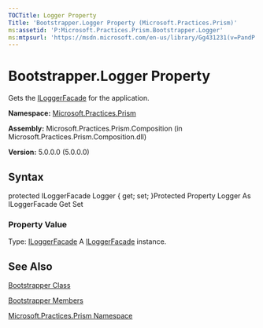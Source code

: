```yaml
---
TOCTitle: Logger Property
Title: 'Bootstrapper.Logger Property (Microsoft.Practices.Prism)'
ms:assetid: 'P:Microsoft.Practices.Prism.Bootstrapper.Logger'
ms:mtpsurl: 'https://msdn.microsoft.com/en-us/library/Gg431231(v=PandP.50)'
---
```



# Bootstrapper.Logger Property

Gets the [ILoggerFacade](https://msdn.microsoft.com/library/microsoft.practices.prism.logging.iloggerfacade) for the application.

**Namespace:** [Microsoft.Practices.Prism](https://msdn.microsoft.com/library/microsoft.practices.prism)
**Assembly:** Microsoft.Practices.Prism.Composition (in Microsoft.Practices.Prism.Composition.dll)

**Version:** 5.0.0.0 (5.0.0.0)

## Syntax

protected ILoggerFacade Logger { get; set; }Protected Property Logger As ILoggerFacade Get Set
### Property Value

Type: [ILoggerFacade](https://msdn.microsoft.com/library/microsoft.practices.prism.logging.iloggerfacade)
A [ILoggerFacade](https://msdn.microsoft.com/library/microsoft.practices.prism.logging.iloggerfacade) instance.

## See Also

[Bootstrapper Class](https://msdn.microsoft.com/library/microsoft.practices.prism.bootstrapper)

[Bootstrapper Members](https://msdn.microsoft.com/allmembers.t:microsoft.practices.prism.bootstrapper)

[Microsoft.Practices.Prism Namespace](https://msdn.microsoft.com/library/microsoft.practices.prism)
